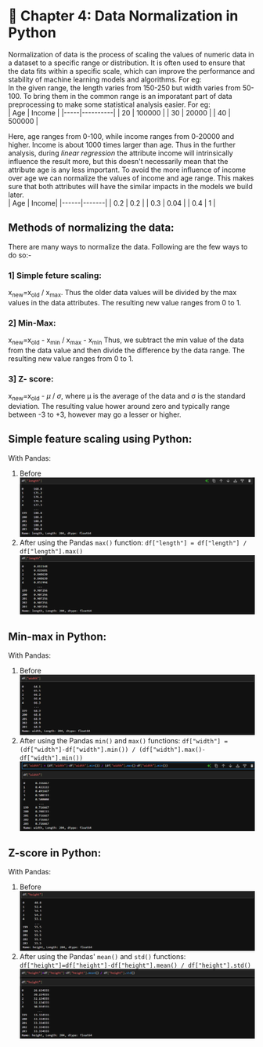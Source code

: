 # 🌟 Chapter 4: Data Normalization in Python
Normalization of data is the process of scaling the values of numeric data in a dataset to a specific range or distribution. It is often used to ensure that the data fits within a specific scale, which can improve the performance and stability of machine learning models and algorithms. For eg:  
In the given range, the length varies from 150-250 but width varies from 50-100. To bring them in the common range is an imporatant part of data preprocessing to make some statistical analysis easier. For eg:  
| Age | Income   |
|-----|----------|
| 20  | 100000   |
| 30  | 20000    |
| 40  | 500000   |

Here, age ranges from 0-100, while income ranges from 0-20000 and higher. Income is about 1000 times larger than age. Thus in the further analysis, during _linear regression_ the attribute income will intrinsically influence the result more, but this doesn't necessarily mean that the attribute age is any less important. To avoid the more influence of income over age we can normalize the values of income and age range. This makes sure that both attributes will have the similar impacts in the models we build later.  
| Age  | Income|
|------|-------|
| 0.2  |  0.2  |
| 0.3  |  0.04 |
| 0.4  |   1   |

## Methods of normalizing the data:  
There are many ways to normalize the data. Following are the few ways to do so:-  

### 1] Simple feture scaling:
 x<sub>new</sub>=x<sub>old</sub> / x<sub>max</sub>. Thus the older data values will be divided by the max values in the data attributes. The resulting new value ranges from 0 to 1.  

### 2] Min-Max:
 x<sub>new</sub>=x<sub>old</sub> - x<sub>min</sub> / x<sub>max</sub> - x<sub>min</sub> Thus, we subtract the min value of the data from the data value and then divide the difference by the data range. The resulting new value ranges from 0 to 1.  

### 3] Z- score:
 x<sub>new</sub>=x<sub>old</sub> - _μ_ / _σ_, where μ is the average of the data and σ is the standard deviation. The resulting value hower around zero and typically range between -3 to +3, however may go a lesser or higher.  

## Simple feature scaling using Python:

With Pandas:  
1) Before  
![length1](image-22.png)  
2) After using the Pandas `max()` function: `df["length"] = df["length"] / df["length"].max()`  
![length2](image-23.png)

## Min-max in Python:

With Pandas:  
1) Before  
![width1](image-24.png)  
2) After using the Pandas `min()` and `max()` functions: `df["width"] = (df["width"]-df["width"].min()) / (df["width"].max()-df["width"].min())`  
![width2](image-25.png)

## Z-score in Python:

With Pandas:  
1) Before  
![height1](image-26.png)
2) After using the Pandas' `mean()` and `std()` functions: `df["height"]=df["height"]-df["height"].mean() / df["height"].std()`  
![height2](image-27.png)